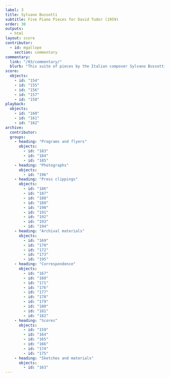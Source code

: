 ```yaml
---
label: 3
title: Sylvano Bussotti
subtitle: Five Piano Pieces for David Tudor (1959)
order: 30
outputs: 
  - html
layout: score
contributor:
  - id: mgallope
    section: commentary
commentary:
  link: "/03/commentary/"
  blurb: "This suite of pieces by the Italian composer Sylvano Bussotti represents some of the most visually expressive—even psychedelic—of any of the experimental notations that David Tudor performed during the 1950s. While some of the parts in Bussotti’s *Five Piano Pieces for David Tudor* employ traditional elements of musical notation, others ask the performer to learn customized symbol systems and make calculations. *No. 3* of the five pieces leaves the pianist largely on their own to devise their own system for decoding and realizing a performance."
score:
  objects:
    - id: "154"
    - id: "155"
    - id: "156"
    - id: "157"
    - id: "158"
playback:
  objects:
    - id: "160"
    - id: "161"
    - id: "162"
archive: 
  contributor:
  groups:
    - heading: "Programs and flyers"
      objects:
        - id: "183"
        - id: "184"
        - id: "185"
    - heading: "Photographs"
      objects:
        - id: "196"
    - heading: "Press clippings"
      objects:
        - id: "186"
        - id: "187"
        - id: "188"
        - id: "189"
        - id: "190"
        - id: "191"
        - id: "192"
        - id: "193"
        - id: "194"
    - heading: "Archival materials"
      objects:
        - id: "169"
        - id: "170"
        - id: "172"
        - id: "173"
        - id: "195"
    - heading: "Correspondence"
      objects:
        - id: "167"
        - id: "168"
        - id: "171"
        - id: "176"
        - id: "177"
        - id: "178"
        - id: "179"
        - id: "180"
        - id: "181"
        - id: "182"
    - heading: "Scores"
      objects:
        - id: "159"
        - id: "164"
        - id: "165"
        - id: "166"
        - id: "174"
        - id: "175"
    - heading: "Sketches and materials"
      objects:
        - id: "163"
---
```

